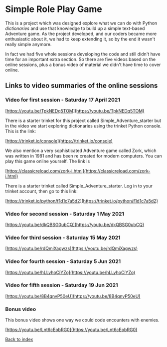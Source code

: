 # Simple Role Play Game

This is a project which was designed explore what we can do with Python *dictionaries* and use that knowledge to build up a simple text-based Adventure game. As the project developed, and our coders became more enthusiastic about it, we had to keep extending it, so by the end it wasn't really simple anymore.

In fact we had five whole sessions developing the code and still didn't have time for an important extra section. So there are five videos based on the online sessions, plus a bonus video of material we didn't have time to cover online.

## Links to video summaries of the online sessions

### Video for first session - Saturday 17 April 2021

[https://youtu.be/TpkNEDq5TOM](https://youtu.be/TpkNEDq5TOM)

There is a starter trinket for this project called Simple_Adventure_starter but in the video we start exploring dictionaries using the trinket Python console. This is the link:

[https://trinket.io/console](https://trinket.io/console)

We also mention a very sophisticated Adventure game called Zork, which was written in 1981 and has been re created for modern computers. You can play this game online yourself. The link is

[https://classicreload.com/zork-i.html](https://classicreload.com/zork-i.html)

There is a starter trinket called Simple_Adventure_starter. Log in to your trinket account, then go to this link:

[https://trinket.io/python/f1d1c7a5d2](https://trinket.io/python/f1d1c7a5d2)

### Video for second session - Saturday 1 May 2021

[https://youtu.be/dkQBSG0ubCQ](https://youtu.be/dkQBSG0ubCQ)

### Video for third session - Saturday 15 May 2021

[https://youtu.be/rdQmiXagwzs](https://youtu.be/rdQmiXagwzs)

### Video for fourth session - Saturday 5 Jun 2021

[https://youtu.be/hLLyhoCiYZo](https://youtu.be/hLLyhoCiYZo)

### Video for fifth session - Saturday 19 Jun 2021

[https://youtu.be/8B4qnvP50eU](https://youtu.be/8B4qnvP50eU)

### Bonus video

This bonus video shows one way we could code encounters with enemies.

[https://youtu.be/Lnt6cEobRG0](https://youtu.be/Lnt6cEobRG0)

[Back to index](README.md)
